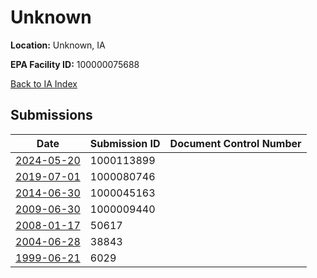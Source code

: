# Unknown

**Location:** Unknown, IA

**EPA Facility ID:** 100000075688

[Back to IA Index](../../index.md)

## Submissions

| Date | Submission ID | Document Control Number |
|------|--------------|-------------------------|
| [2024-05-20](submissions/1000113899.md) | 1000113899 |  |
| [2019-07-01](submissions/1000080746.md) | 1000080746 |  |
| [2014-06-30](submissions/1000045163.md) | 1000045163 |  |
| [2009-06-30](submissions/1000009440.md) | 1000009440 |  |
| [2008-01-17](submissions/50617.md) | 50617 |  |
| [2004-06-28](submissions/38843.md) | 38843 |  |
| [1999-06-21](submissions/6029.md) | 6029 |  |
